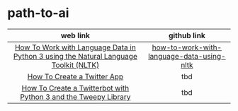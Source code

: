 # path-to-ai #
web link|github link
:---:|:---:
[How To Work with Language Data in Python 3 using the Natural Language Toolkit (NLTK)](https://www.digitalocean.com/community/tutorials/how-to-work-with-language-data-in-python-3-using-the-natural-language-toolkit-nltk)|[how-to-work-with-language-data-using-nltk]()
[How To Create a Twitter App](https://www.digitalocean.com/community/tutorials/how-to-create-a-twitter-app)|tbd
[How To Create a Twitterbot with Python 3 and the Tweepy Library](https://www.digitalocean.com/community/tutorials/how-to-create-a-twitterbot-with-python-3-and-the-tweepy-library)|tbd

